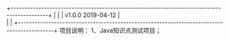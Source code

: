 +-------------------------------------------------------------------------------------------+
|																							|
|							v1.0.0	    		2019-04-12									|			
|																							|
+-------------------------------------------------------------------------------------------+
项目说明：
	1、Java知识点测试项目；
	




